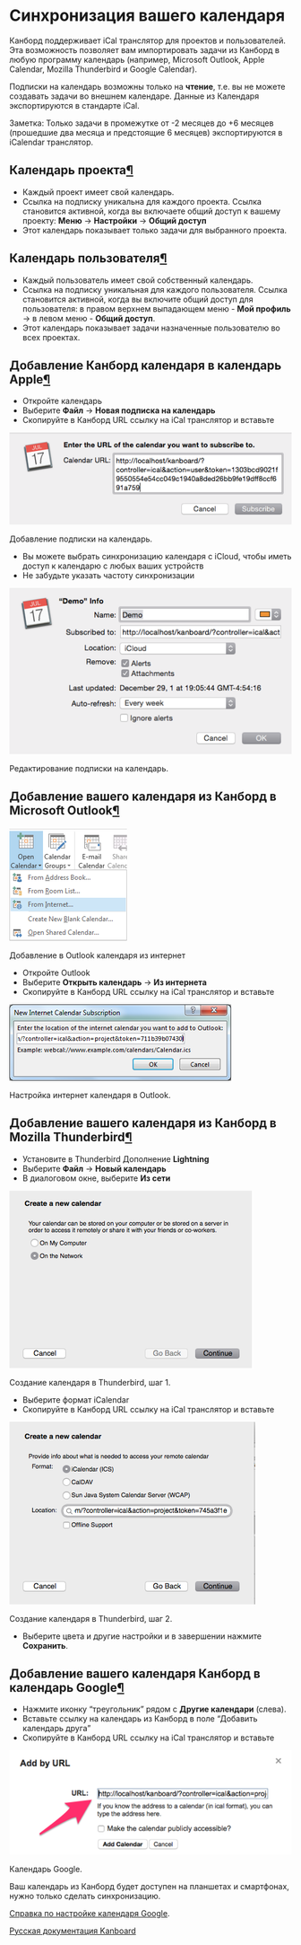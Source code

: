 Синхронизация вашего календаря
==============================


Канборд поддерживает iCal транслятор для проектов и пользователей. Эта возможность позволяет вам импортировать задачи из Канборд в любую программу календарь (например, Microsoft Outlook, Apple Calendar, Mozilla Thunderbird и Google Calendar).

Подписки на календарь возможны только на **чтение**, т.е. вы не можете создавать задачи во внешнем календаре. Данные из Календаря экспортируются в стандарте iCal.

Заметка: Только задачи в промежутке от -2 месяцев до +6 месяцев (прошедшие два месяца и предстоящие 6 месяцев) экспортируются в iCalendar транслятор.


Календарь проекта[¶](#project-calendars "Ссылка на этот заголовок")
-------------------------------------------------------------------

-   Каждый проект имеет свой календарь.
-   Ссылка на подписку уникальна для каждого проекта. Ссылка становится активной, когда вы включаете общий доступ к вашему проекту: **Меню** -\> **Настройки** -\> **Общий доступ**
-   Этот календарь показывает только задачи для выбранного проекта.


Календарь пользователя[¶](#user-calendars "Ссылка на этот заголовок")
---------------------------------------------------------------------

-   Каждый пользователь имеет свой собственный календарь.
-   Ссылка на подписку уникальная для каждого пользователя. Ссылка становится активной, когда вы включите общий доступ для пользователя: в правом верхнем выпадающем меню - **Мой профиль** -\> в левом меню - **Общий доступ**.
-   Этот календарь показывает задачи назначенные пользователю во всех проектах.


Добавление Канборд календаря в календарь Apple[¶](#adding-your-Kanboard-calendar-to-apple-calendar "Ссылка на этот заголовок")
------------------------------------------------------------------------------------------------------------------------------

-   Откройте календарь
-   Выберите **Файл** -\> **Новая подписка на календарь**
-   Скопируйте в Канборд URL ссылку на iCal транслятор и вставьте

![Add iCal subscription](../screenshots/apple-calendar-add-subscription.png)

Добавление подписки на календарь.


-   Вы можете выбрать синхронизацию календаря с iCloud, чтобы иметь доступ к календарю с любых ваших устройств
-   Не забудьте указать частоту синхронизации


![Edit iCal subscription](../screenshots/apple-calendar-edit-subscription.png)

Редактирование подписки на календарь.


Добавление вашего календаря из Канборд в Microsoft Outlook[¶](#adding-your-Kanboard-calendar-to-microsoft-outlook "Ссылка на этот заголовок")
---------------------------------------------------------------------------------------------------------------------------------------------

![Outlook Add Internet Calendar](../screenshots/outlook-add-subscription.png)

Добавление в Outlook календаря из интернет

-   Откройте Outlook
-   Выберите **Открыть календарь** -\> **Из интернета**
-   Скопируйте в Канборд URL ссылку на iCal транслятор и вставьте


![Outlook Edit Internet Calendar](../screenshots/outlook-edit-subscription.png)

Настройка интернет календаря в Outlook.


Добавление вашего календаря из Канборд в Mozilla Thunderbird[¶](#adding-your-Kanboard-calendar-to-mozilla-thunderbird "Ссылка на этот заголовок")
-------------------------------------------------------------------------------------------------------------------------------------------------


-   Установите в Thunderbird Дополнение **Lightning**
-   Выберите **Файл** -\> **Новый календарь**
-   В диалоговом окне, выберите **Из сети**

![Thunderbird Step 1](../screenshots/thunderbird-new-calendar-step1.png)

Создание календаря в Thunderbird, шаг 1.



-   Выберите формат iCalendar
-   Скопируйте в Канборд URL ссылку на iCal транслятор и вставьте

![Thunderbird Step 2](../screenshots/thunderbird-new-calendar-step2.png)

Создание календаря в Thunderbird, шаг 2.

-   Выберите цвета и другие настройки и в завершении нажмите **Сохранить**.


Добавление вашего календаря Канборд в календарь Google[¶](#adding-your-Kanboard-calendar-to-google-calendar "Ссылка на этот заголовок")
---------------------------------------------------------------------------------------------------------------------------------------

-   Нажмите иконку “треугольник” рядом с **Другие календари** (слева).
-   Вставьте ссылку на календарь из Канборд в поле “Добавить календарь друга”
-   Скопируйте в Канборд URL ссылку на iCal транслятор и вставьте


![Google Calendar](../screenshots/google-calendar-add-subscription.png)

Календарь Google.

Ваш календарь из Канборд будет доступен на планшетах и смартфонах, нужно только сделать синхронизацию.


[Справка по настройке календаря Google](https://support.google.com/calendar/?hl=ru#topic=3417969).




[Русская документация Kanboard](http://Kanboard.ru/doc/)

